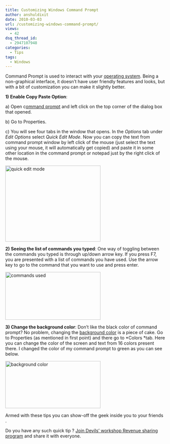 ```yaml
---
title: Customizing Windows Command Prompt
author: anshuldixit
date: 2010-03-03
url: /customizing-windows-command-prompt/
views:
  - 42
dsq_thread_id:
  - 2947107948
categories:
  - Tips
tags:
  - Windows
---
```

Command Prompt is used to interact with your [operating system][1]. Being a non-graphical interface, it doesn&#8217;t have user friendly features and looks, but with a bit of customization you can make it slightly better.

**1)** **Enable Copy Paste Option**:

a) Open c[ommand prompt][2] and left click on the top corner of the dialog box that opened.

b) Go to Properties.

c) You will see four tabs in the window that opens. In the *Options* tab under *Edit Options* select *Quick Edit Mode*. Now you can copy the text from command prompt window by left click of the mouse (just select the text using your mouse, it will automatically get copied) and paste it in some other location in the command prompt or notepad just by the right click of the mouse.

[<img class="wp-image-50014" style="float: none;margin-left: auto;margin-right: auto;border: 0px" src="http://cdn.devilsworkshop.org/files/2010/03/quickeditmode_thumb.jpg" border="0" alt="quick edit mode" width="300" height="240" />][3]

**2) Seeing the list of commands you typed**: One way of toggling between the commands you typed is through up/down arrow key. If you press F7, you are presented with a list of commands you have used. Use the arrow key to go to the command that you want to use and press enter.

[<img style="float: none;margin-left: auto;margin-right: auto;border: 0px" src="http://cdn.devilsworkshop.org/files/2010/03/commandsused_thumb.jpg" border="0" alt="commands used" width="300" height="151" />][4]

**3) Change the background color**: Don’t like the black color of command prompt? No problem, changing the [background color][5] is a piece of cake. Go to Properties (as mentioned in first point) and there go to *Colors *tab. Here you can change the color of the screen and text from 16 colors present there. I changed the color of my command prompt to green as you can see below.

[<img style="float: none;margin-left: auto;margin-right: auto;border: 0px" src="http://cdn.devilsworkshop.org/files/2010/03/backgroundcolor_thumb1.jpg" border="0" alt="background color" width="300" height="149" />][6]

Armed with these tips you can show-off the geek inside you to your friends .

Do you have any such quick tip ? [Join Devils&#8217; workshop Revenue sharing program][7] and share it with everyone.

 [1]: http://devilsworkshop.org/finally-a-google-operating-system/ "operating system"
 [2]: http://devilsworkshop.org/banned-from-a-particular-website-possible-solutions/ "ommand prompt"
 [3]: http://cdn.devilsworkshop.org/files/2010/03/quickeditmode.jpg
 [4]: http://cdn.devilsworkshop.org/files/2010/03/commandsused.jpg
 [5]: http://devilsworkshop.org/create-your-own-themes-within-a-minute-without-having-html-and-css-knowledge-with-artisteer/ "background color"
 [6]: http://cdn.devilsworkshop.org/files/2010/03/backgroundcolor1.jpg
 [7]: http://devilsworkshop.org/posts-adsense-ads-revenue-sharing-program/

